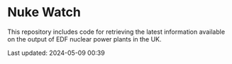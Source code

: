 # Nuke Watch

This repository includes code for retrieving the latest information available on the output of EDF nuclear power plants in the UK.

Last updated: 2024-05-09 00:39